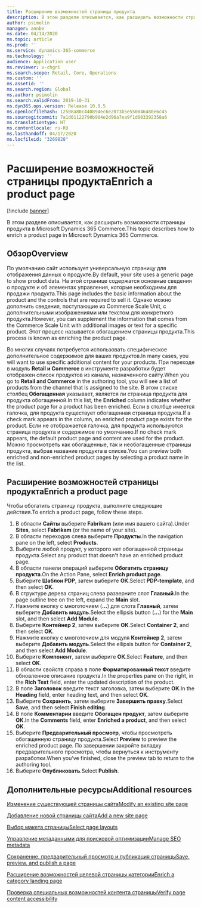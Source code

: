 ```yaml
---
title: Расширение возможностей страницы продукта
description: В этом разделе описывается, как расширить возможности страницы продукта в Microsoft Dynamics 365 Commerce.
author: psimolin
manager: annbe
ms.date: 04/14/2020
ms.topic: article
ms.prod: ''
ms.service: dynamics-365-commerce
ms.technology: ''
audience: Application user
ms.reviewer: v-chgri
ms.search.scope: Retail, Core, Operations
ms.custom: ''
ms.assetid: ''
ms.search.region: Global
ms.author: psimolin
ms.search.validFrom: 2019-10-31
ms.dyn365.ops.version: Release 10.0.5
ms.openlocfilehash: 12508a80c440894ec6e2073b5e550846480e6c45
ms.sourcegitcommit: 7a1d01122790b904e2d96a7ea9f1d003392358a6
ms.translationtype: HT
ms.contentlocale: ru-RU
ms.lasthandoff: 04/17/2020
ms.locfileid: "3269828"
---
```

# <a name="enrich-a-product-page"></a><span data-ttu-id="750c5-103">Расширение возможностей страницы продукта</span><span class="sxs-lookup"><span data-stu-id="750c5-103">Enrich a product page</span></span>


[!include [banner](includes/banner.md)]

<span data-ttu-id="750c5-104">В этом разделе описывается, как расширить возможности страницы продукта в Microsoft Dynamics 365 Commerce.</span><span class="sxs-lookup"><span data-stu-id="750c5-104">This topic describes how to enrich a product page in Microsoft Dynamics 365 Commerce.</span></span>

## <a name="overview"></a><span data-ttu-id="750c5-105">Обзор</span><span class="sxs-lookup"><span data-stu-id="750c5-105">Overview</span></span>

<span data-ttu-id="750c5-106">По умолчанию сайт использует универсальную страницу для отображения данных о продукте.</span><span class="sxs-lookup"><span data-stu-id="750c5-106">By default, your site uses a generic page to show product data.</span></span> <span data-ttu-id="750c5-107">На этой странице содержатся основные сведения о продукте и об элементах управления, которые необходимы для продажи продукта.</span><span class="sxs-lookup"><span data-stu-id="750c5-107">This page includes the basic information about the product and the controls that are required to sell it.</span></span> <span data-ttu-id="750c5-108">Однако можно дополнить сведения, поступающие из Commerce Scale Unit, с дополнительными изображениями или текстом для конкретного продукта.</span><span class="sxs-lookup"><span data-stu-id="750c5-108">However, you can supplement the information that comes from the Commerce Scale Unit with additional images or text for a specific product.</span></span> <span data-ttu-id="750c5-109">Этот процесс называется обогащением страницы продукта.</span><span class="sxs-lookup"><span data-stu-id="750c5-109">This process is known as enriching the product page.</span></span>

<span data-ttu-id="750c5-110">Во многих случаях потребуется использовать специфическое дополнительное содержимое для ваших продуктов.</span><span class="sxs-lookup"><span data-stu-id="750c5-110">In many cases, you will want to use specific additional content for your products.</span></span> <span data-ttu-id="750c5-111">При переходе в модуль **Retail и Commerce** в инструменте разработки будет отображен список продуктов из канала, назначенного сайту.</span><span class="sxs-lookup"><span data-stu-id="750c5-111">When you go to **Retail and Commerce** in the authoring tool, you will see a list of products from the channel that is assigned to the site.</span></span> <span data-ttu-id="750c5-112">В этом списке столбец **Обогащенная** указывает, является ли страница продукта для продукта обогащенной.</span><span class="sxs-lookup"><span data-stu-id="750c5-112">In this list, the **Enriched** column indicates whether the product page for a product has been enriched.</span></span> <span data-ttu-id="750c5-113">Если в столбце имеется галочка, для продукта существует обогащенная страница продукта.</span><span class="sxs-lookup"><span data-stu-id="750c5-113">If a check mark appears in the column, an enriched product page exists for the product.</span></span> <span data-ttu-id="750c5-114">Если не отображается галочка, для продукта используются страница продукта и содержимое по умолчанию.</span><span class="sxs-lookup"><span data-stu-id="750c5-114">If no check mark appears, the default product page and content are used for the product.</span></span> <span data-ttu-id="750c5-115">Можно просмотреть как обогащенные, так и необогащенные страницы продукта, выбрав название продукта в списке.</span><span class="sxs-lookup"><span data-stu-id="750c5-115">You can preview both enriched and non-enriched product pages by selecting a product name in the list.</span></span>

## <a name="enrich-a-product-page"></a><span data-ttu-id="750c5-116">Расширение возможностей страницы продукта</span><span class="sxs-lookup"><span data-stu-id="750c5-116">Enrich a product page</span></span>

<span data-ttu-id="750c5-117">Чтобы обогатить страницу продукта, выполните следующие действия.</span><span class="sxs-lookup"><span data-stu-id="750c5-117">To enrich a product page, follow these steps.</span></span>

1. <span data-ttu-id="750c5-118">В области **Сайты** выберите **Fabrikam** (или имя вашего сайта).</span><span class="sxs-lookup"><span data-stu-id="750c5-118">Under **Sites**, select **Fabrikam** (or the name of your site).</span></span>
1. <span data-ttu-id="750c5-119">В области переходов слева выберите **Продукты**.</span><span class="sxs-lookup"><span data-stu-id="750c5-119">In the navigation pane on the left, select **Products**.</span></span>
1. <span data-ttu-id="750c5-120">Выберите любой продукт, у которого нет обогащенной страницы продукта.</span><span class="sxs-lookup"><span data-stu-id="750c5-120">Select any product that doesn't have an enriched product page.</span></span>
1. <span data-ttu-id="750c5-121">В области панели операций выберите **Обогатить страницу продукта**.</span><span class="sxs-lookup"><span data-stu-id="750c5-121">On the Action Pane, select **Enrich product page**.</span></span>
1. <span data-ttu-id="750c5-122">Выберите **Шаблон PDP**, затем выберите **ОК**.</span><span class="sxs-lookup"><span data-stu-id="750c5-122">Select **PDP-template**, and then select **OK**.</span></span>
1. <span data-ttu-id="750c5-123">В структуре дерева страниц слева разверните слот **Главный**.</span><span class="sxs-lookup"><span data-stu-id="750c5-123">In the page outline tree on the left, expand the **Main** slot.</span></span>
1. <span data-ttu-id="750c5-124">Нажмите кнопку с многоточием (**...**) для слота **Главный**, затем выберите **Добавить модуль**.</span><span class="sxs-lookup"><span data-stu-id="750c5-124">Select the ellipsis button (**...**) for the **Main** slot, and then select **Add Module**.</span></span>
1. <span data-ttu-id="750c5-125">Выберите **Контейнер 2**, затем выберите **ОК**.</span><span class="sxs-lookup"><span data-stu-id="750c5-125">Select **Container 2**, and then select **OK**.</span></span>
1. <span data-ttu-id="750c5-126">Нажмите кнопку с многоточием для модуля **Контейнер 2**, затем выберите **Добавить модуль**.</span><span class="sxs-lookup"><span data-stu-id="750c5-126">Select the ellipsis button for **Container 2**, and then select **Add Module**.</span></span>
1. <span data-ttu-id="750c5-127">Выберите **Компонент**, затем выберите **ОК**.</span><span class="sxs-lookup"><span data-stu-id="750c5-127">Select **Feature**, and then select **OK**.</span></span>
1. <span data-ttu-id="750c5-128">В области свойств справа в поле **Форматированный текст** введите обновленное описание продукта.</span><span class="sxs-lookup"><span data-stu-id="750c5-128">In the properties pane on the right, in the **Rich Text** field, enter the updated description of the product.</span></span>
1. <span data-ttu-id="750c5-129">В поле **Заголовок** введите текст заголовка, затем выберите **ОК**.</span><span class="sxs-lookup"><span data-stu-id="750c5-129">In the **Heading** field, enter heading text, and then select **OK**.</span></span>
1. <span data-ttu-id="750c5-130">Выберите **Сохранить**, затем выберите **Завершить правку**.</span><span class="sxs-lookup"><span data-stu-id="750c5-130">Select **Save**, and then select **Finish editing**.</span></span>
1. <span data-ttu-id="750c5-131">В поле **Комментарии** введите **Обогащен продукт**, затем выберите **ОК**.</span><span class="sxs-lookup"><span data-stu-id="750c5-131">In the **Comments** field, enter **Enriched a product**, and then select **OK**.</span></span>
1. <span data-ttu-id="750c5-132">Выберите **Предварительный просмотр**, чтобы просмотреть обогащенную страницу продукта.</span><span class="sxs-lookup"><span data-stu-id="750c5-132">Select **Preview** to preview the enriched product page.</span></span> <span data-ttu-id="750c5-133">По завершении закройте вкладку предварительного просмотра, чтобы вернуться к инструменту разработки.</span><span class="sxs-lookup"><span data-stu-id="750c5-133">When you've finished, close the preview tab to return to the authoring tool.</span></span>
1. <span data-ttu-id="750c5-134">Выберите **Опубликовать**.</span><span class="sxs-lookup"><span data-stu-id="750c5-134">Select **Publish**.</span></span>

## <a name="additional-resources"></a><span data-ttu-id="750c5-135">Дополнительные ресурсы</span><span class="sxs-lookup"><span data-stu-id="750c5-135">Additional resources</span></span>

[<span data-ttu-id="750c5-136">Изменение существующей страницы сайта</span><span class="sxs-lookup"><span data-stu-id="750c5-136">Modify an existing site page</span></span>](modify-existing-page.md)

[<span data-ttu-id="750c5-137">Добавление новой страницы сайта</span><span class="sxs-lookup"><span data-stu-id="750c5-137">Add a new site page</span></span>](add-new-page.md)

[<span data-ttu-id="750c5-138">Выбор макета страницы</span><span class="sxs-lookup"><span data-stu-id="750c5-138">Select page layouts</span></span>](select-page-layouts.md)

[<span data-ttu-id="750c5-139">Управление метаданными для поисковой оптимизации</span><span class="sxs-lookup"><span data-stu-id="750c5-139">Manage SEO metadata</span></span>](manage-seo-metadata.md)

[<span data-ttu-id="750c5-140">Сохранение, предварительный просмотр и публикация страницы</span><span class="sxs-lookup"><span data-stu-id="750c5-140">Save, preview, and publish a page</span></span>](save-preview-publish-page.md)

[<span data-ttu-id="750c5-141">Расширение возможностей целевой страницы категории</span><span class="sxs-lookup"><span data-stu-id="750c5-141">Enrich a category landing page</span></span>](enrich-category-page.md)

[<span data-ttu-id="750c5-142">Проверка специальных возможностей контента страницы</span><span class="sxs-lookup"><span data-stu-id="750c5-142">Verify page content accessibility</span></span>](verify-accessibility.md)
